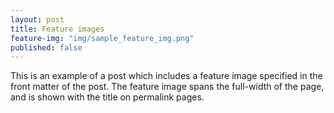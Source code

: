 ```yaml
---
layout: post
title: Feature images
feature-img: "img/sample_feature_img.png"
published: false
---
```

This is an example of a post which includes a feature image specified in the front matter of the post. The feature image spans the full-width of the page, and is shown with the title on permalink pages.
